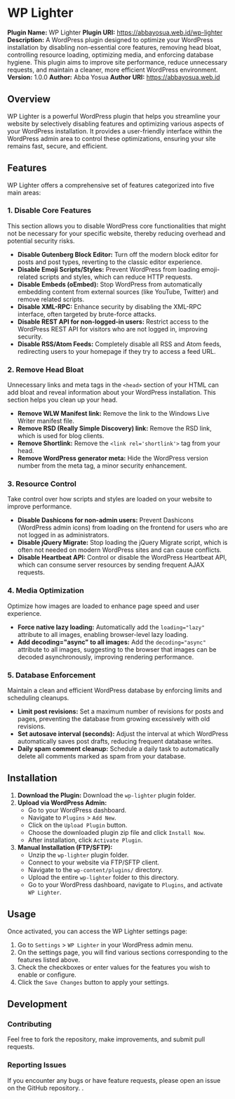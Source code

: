 # WP Lighter

**Plugin Name:** WP Lighter
**Plugin URI:** https://abbayosua.web.id/wp-lighter
**Description:** A WordPress plugin designed to optimize your WordPress installation by disabling non-essential core features, removing head bloat, controlling resource loading, optimizing media, and enforcing database hygiene. This plugin aims to improve site performance, reduce unnecessary requests, and maintain a cleaner, more efficient WordPress environment.
**Version:** 1.0.0
**Author:** Abba Yosua
**Author URI:** https://abbayosua.web.id

## Overview

WP Lighter is a powerful WordPress plugin that helps you streamline your website by selectively disabling features and optimizing various aspects of your WordPress installation. It provides a user-friendly interface within the WordPress admin area to control these optimizations, ensuring your site remains fast, secure, and efficient.

## Features

WP Lighter offers a comprehensive set of features categorized into five main areas:

### 1. Disable Core Features

This section allows you to disable WordPress core functionalities that might not be necessary for your specific website, thereby reducing overhead and potential security risks.

*   **Disable Gutenberg Block Editor:** Turn off the modern block editor for posts and post types, reverting to the classic editor experience.
*   **Disable Emoji Scripts/Styles:** Prevent WordPress from loading emoji-related scripts and styles, which can reduce HTTP requests.
*   **Disable Embeds (oEmbed):** Stop WordPress from automatically embedding content from external sources (like YouTube, Twitter) and remove related scripts.
*   **Disable XML-RPC:** Enhance security by disabling the XML-RPC interface, often targeted by brute-force attacks.
*   **Disable REST API for non-logged-in users:** Restrict access to the WordPress REST API for visitors who are not logged in, improving security.
*   **Disable RSS/Atom Feeds:** Completely disable all RSS and Atom feeds, redirecting users to your homepage if they try to access a feed URL.

### 2. Remove Head Bloat

Unnecessary links and meta tags in the `<head>` section of your HTML can add bloat and reveal information about your WordPress installation. This section helps you clean up your head.

*   **Remove WLW Manifest link:** Remove the link to the Windows Live Writer manifest file.
*   **Remove RSD (Really Simple Discovery) link:** Remove the RSD link, which is used for blog clients.
*   **Remove Shortlink:** Remove the `<link rel='shortlink'>` tag from your head.
*   **Remove WordPress generator meta:** Hide the WordPress version number from the meta tag, a minor security enhancement.

### 3. Resource Control

Take control over how scripts and styles are loaded on your website to improve performance.

*   **Disable Dashicons for non-admin users:** Prevent Dashicons (WordPress admin icons) from loading on the frontend for users who are not logged in as administrators.
*   **Disable jQuery Migrate:** Stop loading the jQuery Migrate script, which is often not needed on modern WordPress sites and can cause conflicts.
*   **Disable Heartbeat API:** Control or disable the WordPress Heartbeat API, which can consume server resources by sending frequent AJAX requests.

### 4. Media Optimization

Optimize how images are loaded to enhance page speed and user experience.

*   **Force native lazy loading:** Automatically add the `loading="lazy"` attribute to all images, enabling browser-level lazy loading.
*   **Add decoding="async" to all images:** Add the `decoding="async"` attribute to all images, suggesting to the browser that images can be decoded asynchronously, improving rendering performance.

### 5. Database Enforcement

Maintain a clean and efficient WordPress database by enforcing limits and scheduling cleanups.

*   **Limit post revisions:** Set a maximum number of revisions for posts and pages, preventing the database from growing excessively with old revisions.
*   **Set autosave interval (seconds):** Adjust the interval at which WordPress automatically saves post drafts, reducing frequent database writes.
*   **Daily spam comment cleanup:** Schedule a daily task to automatically delete all comments marked as spam from your database.

## Installation

1.  **Download the Plugin:** Download the `wp-lighter` plugin folder.
2.  **Upload via WordPress Admin:**
    *   Go to your WordPress dashboard.
    *   Navigate to `Plugins` > `Add New`.
    *   Click on the `Upload Plugin` button.
    *   Choose the downloaded plugin zip file and click `Install Now`.
    *   After installation, click `Activate Plugin`.
3.  **Manual Installation (FTP/SFTP):**
    *   Unzip the `wp-lighter` plugin folder.
    *   Connect to your website via FTP/SFTP client.
    *   Navigate to the `wp-content/plugins/` directory.
    *   Upload the entire `wp-lighter` folder to this directory.
    *   Go to your WordPress dashboard, navigate to `Plugins`, and activate `WP Lighter`.

## Usage

Once activated, you can access the WP Lighter settings page:

1.  Go to `Settings` > `WP Lighter` in your WordPress admin menu.
2.  On the settings page, you will find various sections corresponding to the features listed above.
3.  Check the checkboxes or enter values for the features you wish to enable or configure.
4.  Click the `Save Changes` button to apply your settings.

## Development

### Contributing

Feel free to fork the repository, make improvements, and submit pull requests.

### Reporting Issues

If you encounter any bugs or have feature requests, please open an issue on the GitHub repository.
.